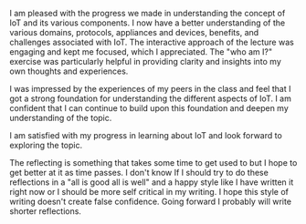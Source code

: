 I am pleased with the progress we made in understanding the concept of IoT and its various components. I now have a better understanding of the various domains, protocols, appliances and devices, benefits, and challenges associated with IoT. The interactive approach of the lecture was engaging and kept me focused, which I appreciated. The "who am I?" exercise was particularly helpful in providing clarity and insights into my own thoughts and experiences.

I was impressed by the experiences of my peers in the class and feel that I got a strong foundation for understanding the different aspects of IoT. I am confident that I can continue to build upon this foundation and deepen my understanding of the topic.

I am satisfied with my progress in learning about IoT and look forward to exploring the topic.

The reflecting is something that takes some time to get used to but I hope to get better at it as time passes. I don't know If I should try to do these reflections in a "all is good all is well" and a happy style like I have written it right now or I should be more self critical in my writing. I hope this style of writing doesn't create false confidence. Going forward I probably will write shorter reflections.